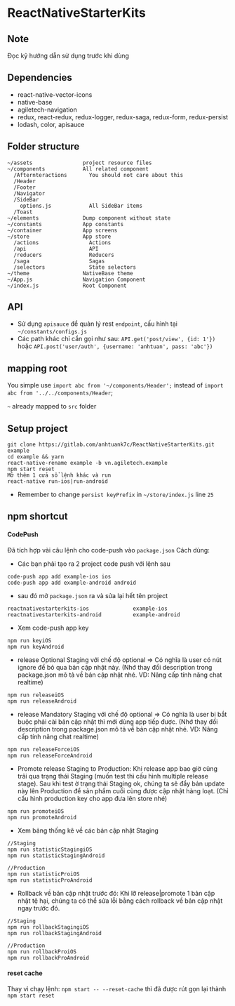 # ReactNativeStarterKits

## Note
Đọc kỹ hướng dẫn sử dụng trước khi dùng

## Dependencies
- react-native-vector-icons
- native-base
- agiletech-navigation
- redux, react-redux, redux-logger, redux-saga, redux-form, redux-persist
- lodash, color, apisauce

## Folder structure

```
~/assets                project resource files
~/components            All related component
  /Afternteractions       You should not care about this
  /Header
  /Footer
  /Navigator
  /SideBar
    options.js            All SideBar items
  /Toast
~/elements              Dump component without state
~/constants             App constants
~/container             App screens
~/store                 App store
  /actions                Actions
  /api                    API
  /reducers               Reducers
  /saga                   Sagas
  /selectors              State selectors
~/theme                 NativeBase theme
~/App.js                Navigation Component
~/index.js              Root Component
```

## API
- Sử dụng `apisauce` để quản lý rest `endpoint`, cấu hình tại `~/constants/configs.js`
- Các path khác chỉ cần gọi như sau: `API.get('post/view', {id: 1'})` hoặc `API.post('user/auth', {username: 'anhtuan', pass: 'abc'})`

## mapping root

You simple use `import abc from '~/components/Header';` instead of `import abc from '../../components/Header`;

`~` already mapped to `src` folder

## Setup project

```
git clone https://gitlab.com/anhtuank7c/ReactNativeStarterKits.git example
cd example && yarn
react-native-rename example -b vn.agiletech.example
npm start reset
Mở thêm 1 cửa sổ lệnh khác và run
react-native run-ios|run-android
```

- Remember to change `persist keyPrefix` in `~/store/index.js` line `25`

## npm shortcut

#### CodePush
Đã tích hợp vài câu lệnh cho code-push vào `package.json`
Cách dùng:
- Các bạn phải tạo ra 2 project code push với lệnh sau
```
code-push app add example-ios ios
code-push app add example-android android
```
- sau đó mở `package.json` ra và sửa lại hết tên project
```
reactnativestarterkits-ios              example-ios
reactnativestarterkits-android          example-android
```

- Xem code-push app key
```
npm run keyiOS
npm run keyAndroid
```

- release Optional Staging với chế độ optional => Có nghĩa là user có nút ignore để bỏ qua bản cập nhật này. (Nhớ thay đổi description trong package.json mô tả về bản cập nhật nhé. VD: Nâng cấp tính năng chat realtime)
```
npm run releaseiOS
npm run releaseAndroid
```

- release Mandatory Staging với chế độ optional => Có nghĩa là user bị bắt buộc phải cài bản cập nhật thì mới dùng app tiếp được. (Nhớ thay đổi description trong package.json mô tả về bản cập nhật nhé. VD: Nâng cấp tính năng chat realtime)
```
npm run releaseForceiOS
npm run releaseForceAndroid
```

- Promote release Staging to Production: Khi release app bao giờ cũng trải qua trạng thái Staging (muốn test thì cấu hình multiple release stage). Sau khi test ở trạng thái Staging ok, chúng ta sẽ đẩy bản update này lên Production để sản phẩm cuối cùng được cập nhật hàng loạt. (Chỉ cấu hình production key cho app đưa lên store nhé)
```
npm run promoteiOS
npm run promoteAndroid
```

- Xem bảng thống kê về các bản cập nhật Staging
```
//Staging
npm run statisticStagingiOS
npm run statisticStagingAndroid

//Production
npm run statisticProiOS
npm run statisticProAndroid
```

- Rollback về bản cập nhật trước đó: Khi lỡ release|promote 1 bản cập nhật tệ hại, chúng ta có thể sửa lỗi bằng cách rollback về bản cập nhật ngay trước đó.
```
//Staging
npm run rollbackStagingiOS
npm run rollbackStagingAndroid

//Production
npm run rollbackProiOS
npm run rollbackProAndroid
```

#### reset cache

Thay vì chạy lệnh: `npm start -- --reset-cache` thì đã được rút gọn lại thành `npm start reset`
